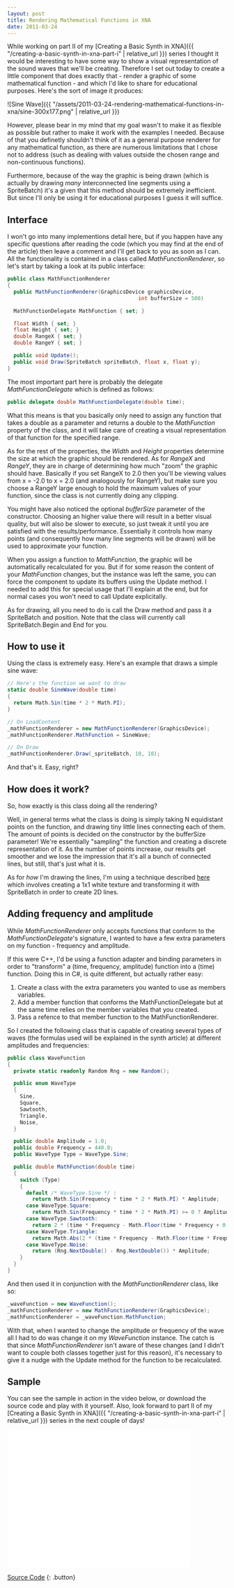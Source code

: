 ```yaml
---
layout: post
title: Rendering Mathematical Functions in XNA
date: 2011-03-24
---
```


While working on part II of my [Creating a Basic Synth in XNA]({{ "/creating-a-basic-synth-in-xna-part-i" | relative_url }}) series I thought it would be interesting to have some way to show a visual representation of the sound waves that we'll be creating. Therefore I set out today to create a little component that does exactly that - render a graphic of some mathematical function - and which I'd like to share for educational purposes. Here's the sort of image it produces:

![Sine Wave]({{ "/assets/2011-03-24-rendering-mathematical-functions-in-xna/sine-300x177.png" | relative_url }})

However, please bear in my mind that my goal wasn't to make it as flexible as possible but rather to make it work with the examples I needed. Because of that you definetly shouldn't think of it as a general purpose renderer for any mathematical function, as there are numerous limitations that I chose not to address (such as dealing with values outside the chosen range and non-continuous functions).

Furthermore, because of the way the graphic is being drawn (which is actually by drawing *many* interconnected line segments using a SpriteBatch) it's a given that this method should be extremely inefficient. But since I'll only be using it for educational purposes I guess it will suffice.

## Interface

I won't go into many implementions detail here, but if you happen have any specific questions after reading the code (which you may find at the end of the article) then leave a comment and I'll get back to you as soon as I can. All the functionality is contained in a class called *MathFunctionRenderer*, so let's start by taking a look at its public interface:

~~~ c#
public class MathFunctionRenderer
{
  public MathFunctionRenderer(GraphicsDevice graphicsDevice,
                                          int bufferSize = 500)

  MathFunctionDelegate MathFunction { set; }

  float Width { set; }
  float Height { set; }
  double RangeX { set; }
  double RangeY { set; }

  public void Update();
  public void Draw(SpriteBatch spriteBatch, float x, float y);
}
~~~

The most important part here is probably the delegate *MathFunctionDelegate* which is defined as follows:

~~~ c#
public delegate double MathFunctionDelegate(double time);
~~~

What this means is that you basically only need to assign any function that takes a double as a parameter and returns a double to the *MathFunction* property of the class, and it will take care of creating a visual representation of that function for the specified range.

As for the rest of the properties, the *Width* and *Height* properties determine the size at which the graphic should be rendered. As for *RangeX* and *RangeY*, they are in charge of determining how much "zoom" the graphic should have. Basically if you set RangeX to 2.0 then you'll be viewing values from x = -2.0 to x = 2.0 (and analogously for RangeY), but make sure you choose a RangeY large enough to hold the maximum values of your function, since the class is not currently doing any clipping.

You might have also noticed the optional *bufferSize* parameter of the constructor. Choosing an higher value there will result in a better visual quality, but will also be slower to execute, so just tweak it until you are satisfied with the results/performance. Essentially it controls how many points (and consequently how many line segments will be drawn) will be used to approximate your function.

When you assign a function to *MathFunction*, the graphic will be automatically recalculated for you. But if for some reason the content of your *MathFunction* changes, but the instance was left the same, you can force the component to update its buffers using the Update method. I needed to add this for special usage that I'll explain at the end, but for normal cases you won't need to call Update explicitally.

As for drawing, all you need to do is call the Draw method and pass it a SpriteBatch and position. Note that the class will currently call SpriteBatch.Begin and End for you.

## How to use it

Using the class is extremely easy. Here's an example that draws a simple sine wave:

~~~ c#
// Here's the function we want to draw
static double SineWave(double time)
{
  return Math.Sin(time * 2 * Math.PI);
}

// On LoadContent
_mathFunctionRenderer = new MathFunctionRenderer(GraphicsDevice);
_mathFunctionRenderer.MathFunction = SineWave;

// On Draw
_mathFunctionRenderer.Draw(_spriteBatch, 10, 10);
~~~

And that's it. Easy, right?

## How does it work?

So, how exactly is this class doing all the rendering?

Well, in general terms what the class is doing is simply taking N equidistant points on the function, and drawing tiny little lines connecting each of them. The amount of points is decided on the constructor by the bufferSize parameter! We're essentially "sampling" the function and creating a discrete representation of it. As the number of points increase, our results get smoother and we lose the impression that it's all a bunch of connected lines, but still, that's just what it is.

As for *how* I'm drawing the lines, I'm using a technique described [here ](http://www.david-amador.com/2010/01/drawing-lines-in-xna/)which involves creating a 1x1 white texture and transforming it with SpriteBatch in order to create 2D lines.

## Adding frequency and amplitude

While *MathFunctionRenderer* only accepts functions that conform to the *MathFunctionDelegate*'s signature, I wanted to have a few extra parameters on my function - frequency and amplitude.

If this were C++, I'd be using a function adapter and binding parameters in order to "transform" a (time, frequency, amplitude) function into a (time) function. Doing this in C#, is quite different, but actually rather easy:

1. Create a class with the extra parameters you wanted to use as members variables.
2. Add a member function that conforms the MathFunctionDelegate but at the same time relies on the member variables that you created.
3. Pass a refence to that member function to the MathFunctionRenderer.

So I created the following class that is capable of creating several types of waves (the formulas used will be explained in the synth article) at different amplitudes and frequencies:

~~~ c#
public class WaveFunction
{
  private static readonly Random Rng = new Random();

  public enum WaveType
  {
    Sine,
    Square,
    Sawtooth,
    Triangle,
    Noise,
  }

  public double Amplitude = 1.0;
  public double Frequency = 440.0;
  public WaveType Type = WaveType.Sine;

  public double MathFunction(double time)
  {
    switch (Type)
    {
      default /* WaveType.Sine */ :
        return Math.Sin(Frequency * time * 2 * Math.PI) * Amplitude;
      case WaveType.Square:
        return Math.Sin(Frequency * time * 2 * Math.PI) >= 0 ? Amplitude : -Amplitude;
      case WaveType.Sawtooth:
        return 2 * (time * Frequency - Math.Floor(time * Frequency + 0.5)) * Amplitude;
      case WaveType.Triangle:
        return Math.Abs(2 * (time * Frequency - Math.Floor(time * Frequency + 0.5))) * Amplitude;
      case WaveType.Noise:
        return (Rng.NextDouble() - Rng.NextDouble()) * Amplitude;
    }
  }
}
~~~

And then used it in conjunction with the *MathFunctionRenderer* class, like so:

~~~ c#
_waveFunction = new WaveFunction();
_mathFunctionRenderer = new MathFunctionRenderer(GraphicsDevice);
_mathFunctionRenderer = _waveFunction.MathFunction;
~~~

With that, when I wanted to change the amplitude or frequency of the wave all I had to do was change it on my *WaveFunction* instance. The catch is that since *MathFunctionRenderer* isn't aware of these changes (and I didn't want to couple both classes together just for this reason), it's necessary to give it a nudge with the Update method for the function to be recalculated.

## Sample

You can see the sample in action in the video below, or download the source code and play with it yourself. Also, look forward to part II of my [Creating a Basic Synth in XNA]({{ "/creating-a-basic-synth-in-xna-part-i" | relative_url }}) series in the next couple of days!

<iframe width="420" height="315" src="//www.youtube.com/embed/L7gNC9qQ8Ek?rel=0" frameborder="0" allowfullscreen=""></iframe>

[Source Code](https://github.com/davidluzgouveia/MathFunction)
{: .button}
